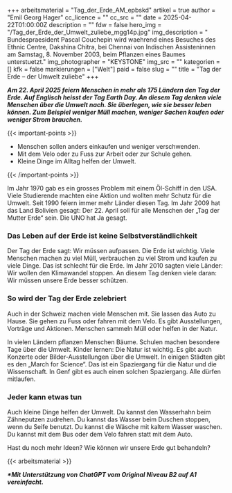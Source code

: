 +++
arbeitsmaterial = "Tag_der_Erde_AM_epbskd"
artikel = true
author = "Emil Georg Hager"
cc_licence = ""
cc_src = ""
date = 2025-04-22T01:00:00Z
description = ""
fdw = false
hero_img = "/Tag_der_Erde_der_Umwelt_zuliebe_mgg14p.jpg"
img_description = "	Bundespraesident Pascal Couchepin wird waehrend eines Besuches des Ethnic Centre, Dakshina Chitra, bei Chennai von Indischen Assisteninnen am Samstag, 8. November 2003, beim Pflanzen eines Baumes unterstuetzt."
img_photographer = "KEYSTONE"
img_src = ""
kategorien = []
kfk = false
markierungen = ["Welt"]
paid = false
slug = ""
title = "Tag der Erde – der Umwelt zuliebe"
+++

**_Am 22. April 2025 feiern Menschen in mehr als 175 Ländern den Tag der Erde. Auf Englisch heisst der Tag Earth Day. An diesem Tag denken viele Menschen über die Umwelt nach. Sie überlegen, wie sie besser leben können. Zum Beispiel weniger Müll machen, weniger Sachen kaufen oder weniger Strom brauchen._**

{{< important-points >}}

<ul>

<li>Menschen sollen anders einkaufen und weniger verschwenden.</li>

<li>Mit dem Velo oder zu Fuss zur Arbeit oder zur Schule gehen.</li>

<li>Kleine Dinge im Alltag helfen der Umwelt.</li>

</ul>

{{< /important-points >}}

Im Jahr 1970 gab es ein grosses Problem mit einem Öl-Schiff in den USA. Viele Studierende machten eine Aktion und wollten mehr Schutz für die Umwelt. Seit 1990 feiern immer mehr Länder diesen Tag. Im Jahr 2009 hat das Land Bolivien gesagt: Der 22. April soll für alle Menschen der „Tag der Mutter Erde“ sein. Die UNO hat Ja gesagt.
 
### Das Leben auf der Erde ist keine Selbstverständlichkeit

Der Tag der Erde sagt: Wir müssen aufpassen. Die Erde ist wichtig. Viele Menschen machen zu viel Müll, verbrauchen zu viel Strom und kaufen zu viele Dinge. Das ist schlecht für die Erde. Im Jahr 2010 sagten viele Länder: Wir wollen den Klimawandel stoppen. An diesem Tag denken viele daran: Wir müssen unsere Erde besser schützen.

### So wird der Tag der Erde zelebriert

Auch in der Schweiz machen viele Menschen mit. Sie lassen das Auto zu Hause. Sie gehen zu Fuss oder fahren mit dem Velo. Es gibt Ausstellungen, Vorträge und Aktionen. Menschen sammeln Müll oder helfen in der Natur.

In vielen Ländern pflanzen Menschen Bäume. Schulen machen besondere Tage über die Umwelt. Kinder lernen: Die Natur ist wichtig. Es gibt auch Konzerte oder Bilder-Ausstellungen über die Umwelt. In einigen Städten gibt es den „March for Science“. Das ist ein Spaziergang für die Natur und die Wissenschaft. In Genf gibt es auch einen solchen Spaziergang. Alle dürfen mitlaufen.

### Jeder kann etwas tun

Auch kleine Dinge helfen der Umwelt. Du kannst den Wasserhahn beim Zähneputzen zudrehen. Du kannst das Wasser beim Duschen stoppen, wenn du Seife benutzt. Du kannst die Wäsche mit kaltem Wasser waschen. Du kannst mit dem Bus oder dem Velo fahren statt mit dem Auto.

Hast du noch mehr Ideen? Wie können wir unsere Erde gut behandeln?

{{< arbeitsmaterial >}}

**_\*Mit Unterstützung von ChatGPT vom Original Niveau B2 auf A1 vereinfacht._**